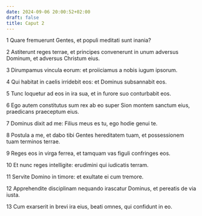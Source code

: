 ```yaml
---
date: 2024-09-06 20:00:52+02:00
draft: false
title: Caput 2
---
```





1 Quare fremuerunt Gentes, et populi meditati sunt inania?

2 Astiterunt reges terrae, et principes convenerunt in unum adversus Dominum, et adversus Christum eius.

3 Dirumpamus vincula eorum: et proiiciamus a nobis iugum ipsorum.

4 Qui habitat in caelis irridebit eos: et Dominus subsannabit eos.

5 Tunc loquetur ad eos in ira sua, et in furore suo conturbabit eos.

6 Ego autem constitutus sum rex ab eo super Sion montem sanctum eius, praedicans praeceptum eius.

7 Dominus dixit ad me: Filius meus es tu, ego hodie genui te.

8 Postula a me, et dabo tibi Gentes hereditatem tuam, et possessionem tuam terminos terrae.

9 Reges eos in virga ferrea, et tamquam vas figuli confringes eos.

10 Et nunc reges intelligite: erudimini qui iudicatis terram.

11 Servite Domino in timore: et exultate ei cum tremore.

12 Apprehendite disciplinam nequando irascatur Dominus, et pereatis de via iusta.

13 Cum exarserit in brevi ira eius, beati omnes, qui confidunt in eo.

